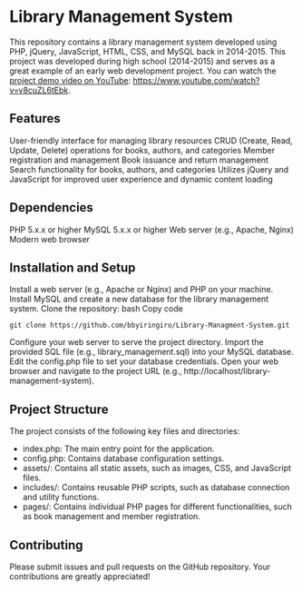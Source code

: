 # Library Management System

This repository contains a library management system developed using PHP, jQuery, JavaScript, HTML, CSS, and MySQL back in 2014-2015. This project was developed during high school (2014-2015) and serves as a great example of an early web development project. You can watch the [project demo video on YouTube](https://www.youtube.com/watch?v=v8cuZL6tEbk): https://www.youtube.com/watch?v=v8cuZL6tEbk.

## Features

User-friendly interface for managing library resources
CRUD (Create, Read, Update, Delete) operations for books, authors, and categories
Member registration and management
Book issuance and return management
Search functionality for books, authors, and categories
Utilizes jQuery and JavaScript for improved user experience and dynamic content loading
## Dependencies

PHP 5.x.x or higher
MySQL 5.x.x or higher
Web server (e.g., Apache, Nginx)
Modern web browser

##  Installation and Setup

Install a web server (e.g., Apache or Nginx) and PHP on your machine.
Install MySQL and create a new database for the library management system.
Clone the repository:
bash
Copy code
```
git clone https://github.com/bbyiringiro/Library-Managment-System.git
```
Configure your web server to serve the project directory.
Import the provided SQL file (e.g., library_management.sql) into your MySQL database.
Edit the config.php file to set your database credentials.
Open your web browser and navigate to the project URL (e.g., http://localhost/library-management-system).

## Project Structure

The project consists of the following key files and directories:

* index.php: The main entry point for the application.
* config.php: Contains database configuration settings.
* assets/: Contains all static assets, such as images, CSS, and JavaScript files.
* includes/: Contains reusable PHP scripts, such as database connection and utility functions.
* pages/: Contains individual PHP pages for different functionalities, such as book management and member registration.

## Contributing

Please submit issues and pull requests on the GitHub repository. Your contributions are greatly appreciated!
